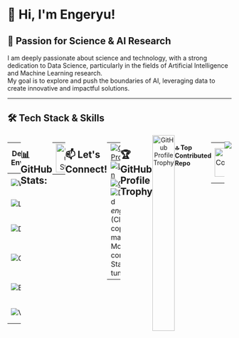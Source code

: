 # 👋 Hi, I'm Engeryu!
## 🔬 Passion for Science & AI Research
I am deeply passionate about science and technology, with a strong dedication to Data Science, particularly in the fields of Artificial Intelligence and Machine Learning research.  
My goal is to explore and push the boundaries of AI, leveraging data to create innovative and impactful solutions.

---

## 🛠️ Tech Stack & Skills
<div style="display: flex; justify-content: space-between;">

| **Development Environments**                                            | **Most Used Programming Languages**                                     | **Tools**                                                      | **Platforms & Technologies**                                      |
| ------------------------------------------------------------------------ | ------------------------------------------------------------------------ | -------------------------------------------------------------- | ------------------------------------------------------------------ |
| ![Windows](https://img.shields.io/badge/Windows-4A90E2?logo=windows&logoColor=white&style=for-the-badge) | ![Python](https://img.shields.io/badge/Python-5CB85C?logo=python&logoColor=white&style=for-the-badge) ![SQL](https://img.shields.io/badge/SQL-5CB85C?logo=mysql&logoColor=white&style=for-the-badge) | ![Jupyter](https://img.shields.io/badge/Jupyter-F0AD4E?logo=jupyter&logoColor=black&style=for-the-badge) ![LaTeX](https://img.shields.io/badge/LaTeX-F0AD4E?logo=latex&logoColor=white&style=for-the-badge) | ![AWS](https://img.shields.io/badge/Amazon_AWS-6C63FF?logo=amazonaws&logoColor=FF9900&style=for-the-badge) ![GCP](https://img.shields.io/badge/Google_Cloud-6C63FF?logo=googlecloud&logoColor=white&style=for-the-badge) |
| ![Linux](https://img.shields.io/badge/Linux-4A90E2?logo=linux&logoColor=black&style=for-the-badge) | ![C++](https://img.shields.io/badge/C++-5CB85C?logo=cplusplus&logoColor=white&style=for-the-badge) ![C](https://img.shields.io/badge/C-5CB85C?logo=c&logoColor=white&style=for-the-badge) | ![NumPy](https://img.shields.io/badge/NumPy-F0AD4E?logo=numpy&logoColor=white&style=for-the-badge) ![Pandas](https://img.shields.io/badge/Pandas-F0AD4E?logo=pandas&logoColor=white&style=for-the-badge) | ![Apache](https://img.shields.io/badge/Apache-6C63FF?logo=apache&logoColor=white&style=for-the-badge) ![Airflow](https://img.shields.io/badge/Apache_Airflow-6C63FF?logo=apacheairflow&logoColor=white&style=for-the-badge) |
| ![Debian](https://img.shields.io/badge/Debian-4A90E2?logo=debian&logoColor=white&style=for-the-badge) | ![Julia](https://img.shields.io/badge/Julia-5CB85C?logo=julia&logoColor=white&style=for-the-badge) ![R](https://img.shields.io/badge/R-5CB85C?logo=r&logoColor=white&style=for-the-badge) | ![Scikit-Learn](https://img.shields.io/badge/Scikit--Learn-F0AD4E?logo=scikitlearn&logoColor=white&style=for-the-badge) ![SciPy](https://img.shields.io/badge/SciPy-F0AD4E?logo=scipy&logoColor=white&style=for-the-badge) | ![Docker](https://img.shields.io/badge/Docker-6C63FF?logo=docker&logoColor=white&style=for-the-badge) ![Streamlit](https://img.shields.io/badge/Streamlit-6C63FF?logo=streamlit&logoColor=white&style=for-the-badge) |
| ![Git](https://img.shields.io/badge/Git-4A90E2?logo=git&logoColor=white&style=for-the-badge) | ![Java](https://img.shields.io/badge/Java-5CB85C?logo=java&logoColor=white&style=for-the-badge) ![Scala](https://img.shields.io/badge/Scala-5CB85C?logo=scala&logoColor=white&style=for-the-badge) | ![PyTorch](https://img.shields.io/badge/PyTorch-F0AD4E?logo=pytorch&logoColor=white&style=for-the-badge) ![TensorFlow](https://img.shields.io/badge/TensorFlow-F0AD4E?logo=tensorflow&logoColor=white&style=for-the-badge) | ![GraphDB](https://img.shields.io/badge/GraphDB-6C63FF?logo=graphdb&logoColor=white&style=for-the-badge) ![MongoDB](https://img.shields.io/badge/MongoDB-6C63FF?logo=mongodb&logoColor=white&style=for-the-badge) |
| ![Bash](https://img.shields.io/badge/Bash-4A90E2?logo=gnubash&logoColor=white&style=for-the-badge) | ![PHP](https://img.shields.io/badge/PHP-5CB85C?logo=php&logoColor=white&style=for-the-badge) ![JavaScript](https://img.shields.io/badge/JavaScript-5CB85C?logo=javascript&logoColor=black&style=for-the-badge) | ![Spark](https://img.shields.io/badge/Spark-F0AD4E?logo=apachespark&logoColor=white&style=for-the-badge) ![Markdown](https://img.shields.io/badge/Markdown-F0AD4E?logo=markdown&logoColor=white&style=for-the-badge) | ![Neo4j](https://img.shields.io/badge/Neo4j-6C63FF?logo=neo4j&logoColor=white&style=for-the-badge) ![FileZilla](https://img.shields.io/badge/FileZilla-6C63FF?logo=filezilla&logoColor=white&style=for-the-badge) |
| ![VSCode](https://img.shields.io/badge/VS_Code-4A90E2?logo=visualstudiocode&logoColor=white&style=for-the-badge) | ![JSON](https://img.shields.io/badge/JSON-5CB85C?logo=json&logoColor=white&style=for-the-badge) ![YAML](https://img.shields.io/badge/YAML-5CB85C?logo=yaml&logoColor=white&style=for-the-badge) | ![Plotly](https://img.shields.io/badge/Plotly-F0AD4E?logo=plotly&logoColor=white&style=for-the-badge) ![Tableau](https://img.shields.io/badge/Tableau-F0AD4E?logo=tableau&logoColor=white&style=for-the-badge) | ![NPM](https://img.shields.io/badge/NPM-6C63FF?logo=npm&logoColor=white&style=for-the-badge) ![Nginx](https://img.shields.io/badge/Nginx-6C63FF?logo=nginx&logoColor=white&style=for-the-badge) |

---
## 📊 GitHub Stats:
<table style="width: 100%; border-collapse: collapse; align: center">
  <tr>
    <td style="text-align: center;">
      <img src="https://github-readme-stats.vercel.app/api?username=Engeryu&theme=date_night&hide_border=false&include_all_commits=true&count_private=true" alt="GitHub Stats" style="width: 100%;" />
    </td>
    <td style="text-align: center;">
      <img src="https://github-readme-stats.vercel.app/api/top-langs/?username=Engeryu&theme=date_night&hide_border=false&include_all_commits=true&count_private=true&layout=compact" alt="Top Languages" style="width: 100%;" />
    </td>
  </tr>
</table>

---
## 📫 Let's Connect!
<table style="border-collapse: collapse; width: 100%;">
  <tr>
    <td style="width: 70%; padding-right: 20px;">
      <div style="text-align: left; display: inline-block;">
        <a href="https://github.com/Engeryu">
          <img src="https://img.shields.io/badge/GitHub-Engeryu-100000?style=for-the-badge&logo=github&logoColor=white" alt="GitHub Profile" />
        </a>
        <br />
        <a href="https://www.linkedin.com/in/angel-gaspard-fauvelle-631111122/">
          <img src="https://img.shields.io/static/v1?message=LinkedIn&logo=linkedin&label=&color=0077B5&logoColor=white&labelColor=&style=for-the-badge" alt="LinkedIn" />
        </a>
        <br />
        <a href="mailto:angel.proworkspace@gmail.com">
          <img src="https://img.shields.io/static/v1?message=Gmail&logo=gmail&label=&color=D14836&logoColor=white&labelColor=&style=for-the-badge" alt="Gmail" />
        </a>
        <br />
        <img src="https://img.shields.io/static/v1?message=Discord&logo=discord&label=&color=7289DA&logoColor=white&labelColor=&style=for-the-badge" alt="Discord" />
        <i>engeryu</i> <bold>(Click to copy manually)</bold>
        <br />
        <bold>More to come... Stay tuned!</bold> 🚀
      </div>
    </td>
    <td style="text-align: right; width: 30%;">
      <img src="https://github.com/user-attachments/assets/e2bd9c47-44f0-4541-b182-9cc4a96d8772" alt="Chill Boy" style="max-width: 100%; border-radius: 10px;" />
    </td>
  </tr>
</table>

---
## 🏆 GitHub Profile Trophy
<div style="width: 100%; text-align: center;">
  <img src="https://github-profile-trophy.vercel.app/?username=Engeryu&theme=radical&no-frame=false&no-bg=false&margin-w=4" alt="GitHub Profile Trophy" style="width: 100%;" />
</div>

#### 🔝 Top Contributed Repo
<table style="width: 100%; border-collapse: collapse;">
  <tr>
    <td style="width: 50%; text-align: center;">
      <img src="https://github-contributor-stats.vercel.app/api?username=Engeryu&limit=5&theme=date_night&combine_all_yearly_contributions=true" alt="GitHub Contributor Stats" style="width: 100%;" />
    </td>
    <td style="width: 50%; text-align: center;">
      <img src="https://nirzak-streak-stats.vercel.app/?user=Engeryu&theme=date_night&hide_border=false" alt="GitHub Streak Stats" style="width: 100%;" />
    </td>
  </tr>
</table>

---
[![](https://visitcount.itsvg.in/api?id=Engeryu&icon=0&color=9)](https://visitcount.itsvg.in)
<!-- Proudly created with GPRM ( https://gprm.itsvg.in ) -->
